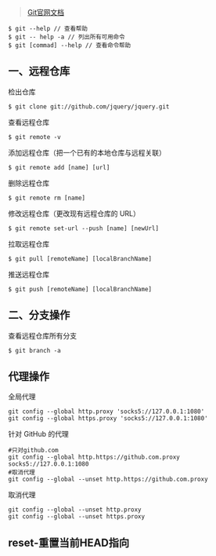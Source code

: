 > [Git官网文档](https://git-scm.com/docs)

```shell
$ git --help // 查看帮助
$ git -- help -a // 列出所有可用命令
$ git [commad] --help // 查看命令帮助
```

## 一、远程仓库

检出仓库

```shell
$ git clone git://github.com/jquery/jquery.git
```

查看远程仓库

```shell
$ git remote -v
```

添加远程仓库（把一个已有的本地仓库与远程关联）

```shell
$ git remote add [name] [url]
```

删除远程仓库

```shell
$ git remote rm [name]
```

修改远程仓库（更改现有远程仓库的 URL）

```shell
$ git remote set-url --push [name] [newUrl]
```

拉取远程仓库

```shell
$ git pull [remoteName] [localBranchName]
```

推送远程仓库

```shell
$ git push [remoteName] [localBranchName]
```



## 二、分支操作

查看远程仓库所有分支

```shell
$ git branch -a
```





## 代理操作

全局代理

```shell
git config --global http.proxy 'socks5://127.0.0.1:1080'
git config --global https.proxy 'socks5://127.0.0.1:1080'
```

针对 GitHub 的代理

```shell
#只对github.com
git config --global http.https://github.com.proxy socks5://127.0.0.1:1080
#取消代理
git config --global --unset http.https://github.com.proxy
```

取消代理

```shell
git config --global --unset http.proxy
git config --global --unset https.proxy
```




## reset-重置当前HEAD指向

